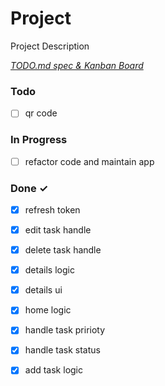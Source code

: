 # Project

Project Description

<em>[TODO.md spec & Kanban Board](https://bit.ly/3fCwKfM)</em>

### Todo

- [ ] qr code  

### In Progress

- [ ] refactor code and maintain app  

### Done ✓

- [x] refresh token  
- [x] edit task handle  
- [x] delete task handle  
- [x] details logic  
- [x] details ui  
- [x] home logic  
- [x] handle task pririoty  
- [x] handle task status  
- [x] add task logic  

